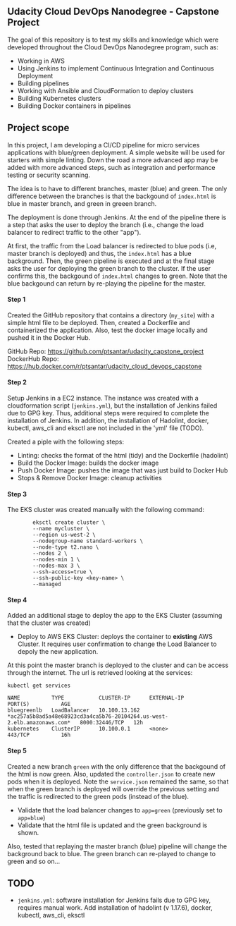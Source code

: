 ## Udacity Cloud DevOps Nanodegree - Capstone Project
The goal of this repository is to test my skills and knowledge which were developed throughout the Cloud DevOps Nanodegree program, such as:
 * Working in AWS
 * Using Jenkins to implement Continuous Integration and Continuous Deployment
 * Building pipelines
 * Working with Ansible and CloudFormation to deploy clusters
 * Building Kubernetes clusters
 * Building Docker containers in pipelines

## Project scope
In this project, I am developing a CI/CD pipeline for micro services applications with blue/green deployment. A simple website will be used for starters with simple linting. Down the road a more advanced app may be added with more advanced steps, such as integration and performance testing or security scanning.

The idea is to have to different branches, master (blue) and green. The only difference between the branches is that the backgound of `index.html` is blue in master branch, and green in greeen branch. 

The deployment is done through Jenkins. At the end of the pipeline there is a step that asks the user to deploy the branch (i.e., change the load balancer to redirect traffic to the other "app"). 

At first, the traffic from the Load balancer is redirected to blue pods (i.e, master branch is deployed) and thus, the `index.html` has a blue background. Then, the green pipeline is executed and at the final stage asks the user for deploying the green branch to the cluster. If the user confirms this, the backgound of `index.html` changes to green. Note that the blue backgound can return by re-playing the pipeline for the master.

#### Step 1
Created the GitHub repository that contains a directory (`my_site`) with a simple html file to be deployed. Then, created a Dockerfile and containerized the application. Also, test the docker image locally and pushed it in the Docker Hub.

GitHub Repo: https://github.com/ptsantar/udacity_capstone_project
DockerHub Repo: https://hub.docker.com/r/ptsantar/udacity_cloud_devops_capstone

#### Step 2
Setup Jenkins in a EC2 instance. The instance was created with a cloudformation script (`jenkins.yml`), but the installation of Jenkins failed due to GPG key. Thus, additional steps were required to complete the installation of Jenkins. In addition, the installation of Hadolint, docker, kubectl, aws_cli and eksctl are not included in the 'yml' file (TODO). 

Created a piple with the following steps:
 * Linting: checks the format of the html (tidy) and the Dockerfile (hadolint) 
 * Build the Docker Image: builds the docker image 
 * Push Docker Image: pushes the image that was just build to Docker Hub
 * Stops & Remove Docker Image: cleanup activities 


#### Step 3
The EKS cluster was created manually with the following command:
```
        eksctl create cluster \
        --name mycluster \
        --region us-west-2 \
        --nodegroup-name standard-workers \
        --node-type t2.nano \
        --nodes 2 \
        --nodes-min 1 \
        --nodes-max 3 \
        --ssh-access=true \
        --ssh-public-key <key-name> \
        --managed
```

#### Step 4
Added an additional stage to deploy the app to the EKS Cluster (assuming that the cluster was created)
 * Deploy to AWS EKS Cluster: deploys the container to **existing** AWS Cluster. It requires user confirmation to change the Load Balancer to depoly the new application.

At this point the master branch is deployed to the cluster and can be access through the internet. The url is retrieved looking at the services:
```
kubectl get services

NAME          TYPE           CLUSTER-IP      EXTERNAL-IP                                                               PORT(S)          AGE
bluegreenlb   LoadBalancer   10.100.13.162   *ac257a5b8ad5a48e68923cd3a4ca5b76-20104264.us-west-2.elb.amazonaws.com*   8000:32446/TCP   12h
kubernetes    ClusterIP      10.100.0.1      <none>                                                                    443/TCP          16h
```

#### Step 5
Created a new branch `green` with the only difference that the backgound of the html is now green. Also, updated the `controller.json` to create new pods when it is deployed. Note the `service.json` remained the same, so that when the green branch is deployed will override the previous setting and the traffic is redirected to the green pods (instead of the blue).
 - Validate that the load balancer changes to  `app=green` (previously set to `app=blue`)
 - Validate that the html file is updated and the green background is shown.

Also, tested that replaying the master branch (blue) pipeline will change the background back to blue. The green branch can re-played to change to green and so on... 

## TODO
 - `jenkins.yml`: software installation for Jenkins fails due to GPG key, requires manual work. Add installation of hadolint (v 1.17.6), docker, kubectl, aws_cli, eksctl
